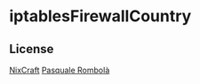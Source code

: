# iptablesFirewallCountry


## License
[NixCraft](www.cyberciti.biz)
[Pasquale Rombolà](https://github.com/PascalRomb)
